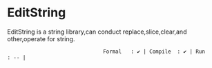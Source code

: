 # EditString
EditString is a string library,can conduct replace,slice,clear,and other,operate for string.

                                   Formal   : ✔ | Compile  : ✔ | Run      : -- |
